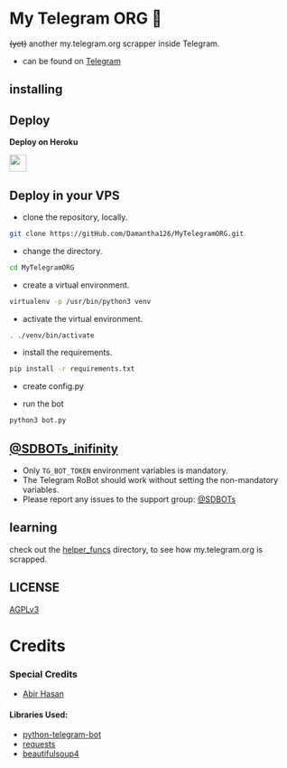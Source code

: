 # My Telegram ORG  🍑

~~(yet)~~ another my.telegram.org scrapper inside Telegram.

- can be found on [Telegram](https://telegram.dog/)

## installing

## Deploy 

<b>Deploy on Heroku</b>
<p align="left">
  <a href="https://heroku.com/deploy?template=https://github.com/madtoazenzio/My-Telegram-Org-Bot">
     <img height="30px" src="https://img.shields.io/badge/Deploy%20To%20Heroku-blueviolet?style=for-the-badge&logo=heroku">
  </a>
</p>

## Deploy in your VPS
- clone the repository, locally.
```sh
git clone https://gitHub.com/Damantha126/MyTelegramORG.git
```

- change the directory.
```sh
cd MyTelegramORG
```

- create a virtual environment.
```sh
virtualenv -p /usr/bin/python3 venv
```

- activate the virtual environment.
```sh
. ./venv/bin/activate
```

- install the requirements.
```sh
pip install -r requirements.txt
```

- create config.py

- run the bot
```sh
python3 bot.py
```

## [@SDBOTs_inifinity](https://t.me/SDBOTs_inifinity)

- Only `TG_BOT_TOKEN` environment variables is mandatory.
- The Telegram RoBot should work without setting the non-mandatory variables.
- Please report any issues to the support group: [@SDBOTs](https://t.me/SDBOTz)


## learning

check out the [helper_funcs](https://github.com/Damantha126/MyTelegramORG/tree/master/helper_funcs) directory, to see how my.telegram.org is scrapped.

## LICENSE
[AGPLv3](https://github.com/Damantha126/MyTelegramORG/tree/master/LICENSE)

# Credits
### Special Credits 
  - [Abir Hasan](https://github.com/AbirHasan2005)

#### Libraries Used:
  - [python-telegram-bot](https://github.com/python-telegram-bot/python-telegram-bot)
  - [requests](https://github.com/psf/requests)
  - [beautifulsoup4](https://pypi.org/project/beautifulsoup4)
